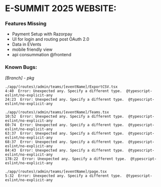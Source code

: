 # E-SUMMIT 2025 WEBSITE:

### Features Missing

- Payment Setup with Razorpay
- UI for login and routing post OAuth 2.0
- Data in EVents
- mobile friendly view
- api consummation @frontend

### Known Bugs:

_[Branch] - pkg_

```
./app/(routes)/admin/teams/[eventName]/ExportCSV.tsx
4:40  Error: Unexpected any. Specify a different type.  @typescript-eslint/no-explicit-any
24:23  Error: Unexpected any. Specify a different type.  @typescript-eslint/no-explicit-any

./app/(routes)/admin/teams/[eventName]/Teams.tsx
10:52  Error: Unexpected any. Specify a different type.  @typescript-eslint/no-explicit-any
60:74  Error: Unexpected any. Specify a different type.  @typescript-eslint/no-explicit-any
63:37  Error: Unexpected any. Specify a different type.  @typescript-eslint/no-explicit-any
68:37  Error: Unexpected any. Specify a different type.  @typescript-eslint/no-explicit-any
84:43  Error: Unexpected any. Specify a different type.  @typescript-eslint/no-explicit-any
178:22  Error: Unexpected any. Specify a different type.  @typescript-eslint/no-explicit-any

./app/(routes)/admin/teams/[eventName]/page.tsx
5:32  Error: Unexpected any. Specify a different type.  @typescript-eslint/no-explicit-any
```